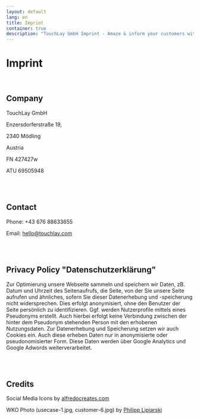 ```yaml
---
layout: default
lang: en
title: Imprint
container: true
description: "TouchLay GmbH Imprint - Amaze & inform your customers with interactive presentations!"
---
```


# Imprint

<br />

## Company
TouchLay GmbH

Enzersdorferstraße 19,

2340 Mödling

Austria

FN 427427w

ATU 69505948

<br />
<br />

## Contact

Phone: +43 676 88633655

Email: [hello@touchlay.com](mailto:hello@touchlay.com)

<br />
<br />

## Privacy Policy "Datenschutzerklärung"

Zur Optimierung unsere Webseite sammeln und speichern wir Daten, zB. Datum
und Uhrzeit des Seitenaufrufs, die Seite, von der Sie unsere Seite aufrufen
und ähnliches, sofern Sie dieser Datenerhebung und -speicherung nicht
widersprechen. Dies erfolgt anonymisiert, ohne den Benutzer der Seite
persönlich zu identifizieren. Ggf. werden Nutzerprofile mittels eines
Pseudonyms erstellt. Auch hierbei erfolgt keine Verbindung zwischen der hinter
dem Pseudonym stehenden Person mit den erhobenen Nutzungsdaten. Zur
Datenerhebung und Speicherung setzen wir auch Cookies ein. Auch diese erheben
Daten nur in anonymisierte oder pseudonomisierter Form. Diese Daten werden über
Google Analytics und Google Adwords weiterverarbeitet.

<br />
<br />

## Credits

Social Media Icons by [alfredocreates.com](https://www.alfredocreates.com/)

WKO Photo (usecase-1.jpg, customer-6.jpg) by [Philipp Lipiarski](http://www.lipiarski.com/)
